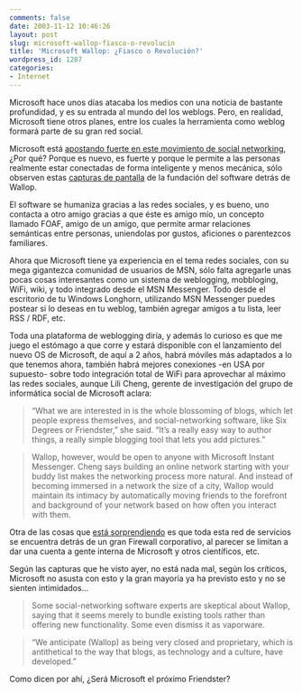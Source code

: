 ```yaml
---
comments: false
date: 2003-11-12 10:46:26
layout: post
slug: microsoft-wallop-fiasco-o-revolucin
title: 'Microsoft Wallop: ¿Fiasco o Revolución?'
wordpress_id: 1287
categories:
- Internet
---
```


Microsoft hace unos días atacaba los medios con una noticia de bastante profundidad, y es su entrada al mundo del los weblogs. Pero, en realidad, Microsoft tiene otros planes, entre los cuales la herramienta como weblog formará parte de su gran red social.





Microsoft está [apostando fuerte en este movimiento de social networking](http://www.wired.com/news/culture/0,1284,61095,00.html), ¿Por qué? Porque es nuevo, es fuerte y porque le permite a las personas realmente estar conectadas de forma inteligente y menos mecánica, sólo observen estas [capturas de pantalla](http://www.eweek.com/slideshow/0,3018,a=111812,00.asp) de la fundación del software detrás de Wallop.





El software se humaniza gracias a las redes sociales, y es bueno, uno contacta a otro amigo gracias a que éste es amigo mío, un concepto llamado FOAF, amigo de un amigo, que permite armar relaciones semánticas entre personas, uniendolas por gustos, aficiones o parentezcos familiares.





Ahora que Microsoft tiene ya experiencia en el tema redes sociales, con su mega gigantezca comunidad de usuarios de MSN, sólo falta agregarle unas pocas cosas interesantes como un sistema de weblogging, mobbloging, WiFi, wiki, y todo integrado desde el MSN Messenger. Todo desde el escritorio de tu Windows Longhorn, utilizando MSN Messenger puedes postear si lo deseas en tu weblog, también agregar amigos a tu lista, leer RSS / RDF, etc.





Toda una plataforma de weblogging diría, y además lo curioso es que me juego el estómago a que corre y estará disponible con el lanzamiento del nuevo OS de Microsoft, de aquí a 2 años, habrá móviles más adaptados a lo que tenemos ahora, también habrá mejores conexiones -en USA por supuesto- sobre todo integración total de WiFi para aprovechar al máximo las redes sociales, aunque Lili Cheng, gerente de investigación del grupo de informática social de Microsoft aclara:





> “What we are interested in is the whole blossoming of blogs, which let people express themselves, and social-networking software, like Six Degrees or Friendster,” she said. “It’s a really easy way to author things, a really simple blogging tool that lets you add pictures.”
> 
> 


> 
> Wallop, however, would be open to anyone with Microsoft Instant Messenger. Cheng says building an online network starting with your buddy list makes the networking process more natural. And instead of becoming immersed in a network the size of a city, Wallop would maintain its intimacy by automatically moving friends to the forefront and background of your network based on how often you interact with them.





Otra de las cosas que [está sorprendiendo](http://fernand0.blogalia.com//historias/12706) es que toda esta red de servicios se encuentra detrás de un gran Firewall corporativo, al parecer se limitan a dar una cuenta a gente interna de Microsoft y otros científicos, etc.





Según las capturas que he visto ayer, no está nada mal, según los críticos, Microsoft no asusta con esto y la gran mayoría ya ha previsto esto y no se sienten intimidados…





> Some social-networking software experts are skeptical about Wallop, saying that it seems merely to bundle existing tools rather than offering new functionality. Some even dismiss it as vaporware.





> “We anticipate (Wallop) as being very closed and proprietary, which is antithetical to the way that blogs, as technology and a culture, have developed.”





Como dicen por ahí, ¿Será Microsoft el próximo Friendster?




 
